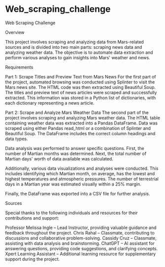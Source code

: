 # Web_scraping_challenge
Web Scraping Challenge

Overview

This project involves scraping and analyzing data from Mars-related sources and is divided into two main parts: scraping news data and analyzing weather data. The objective is to automate data extraction and perform various analyses to gain insights into Mars' weather and news.

Requirements

Part 1: Scrape Titles and Preview Text from Mars News
For the first part of the project, automated browsing was conducted using Splinter to visit the Mars news site. The HTML code was then extracted using Beautiful Soup. The titles and preview text of news articles were scraped and successfully extracted. This information was stored in a Python list of dictionaries, with each dictionary representing a news article.

Part 2: Scrape and Analyze Mars Weather Data
The second part of the project involves scraping and analyzing Mars weather data. The HTML table containing weather data was extracted into a Pandas DataFrame. Data was scraped using either Pandas read_html or a combination of Splinter and Beautiful Soup. The DataFrame includes the correct column headings and data types.

Data analysis was performed to answer specific questions. First, the number of Martian months was determined. Next, the total number of Martian days' worth of data available was calculated.

Additionally, various data visualizations and analyses were conducted. This includes identifying which Martian month, on average, has the lowest and highest temperatures and atmospheric pressures. The number of terrestrial days in a Martian year was estimated visually within a 25% margin.

Finally, the DataFrame was exported into a CSV file for further analysis.

Sources

Special thanks to the following individuals and resources for their contributions and support:

Professor Melissa Ingle – Lead Instructor, providing valuable guidance and feedback throughout the project.
Chris Rahal – Classmate, contributing to discussions and collaborative problem-solving.
Cassidy Cruz – Classmate, assisting with data analysis and brainstorming.
ChatGPT – AI assistant for answering questions, providing code suggestions, and clarifying concepts.
Xpert Learning Assistant – Additional learning resource for supplementary support during the project.
